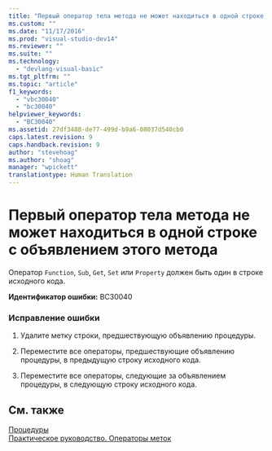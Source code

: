 ```yaml
---
title: "Первый оператор тела метода не может находиться в одной строке с объявлением этого метода | Microsoft Docs"
ms.custom: ""
ms.date: "11/17/2016"
ms.prod: "visual-studio-dev14"
ms.reviewer: ""
ms.suite: ""
ms.technology: 
  - "devlang-visual-basic"
ms.tgt_pltfrm: ""
ms.topic: "article"
f1_keywords: 
  - "vbc30040"
  - "bc30040"
helpviewer_keywords: 
  - "BC30040"
ms.assetid: 27df3488-de77-499d-b9a6-08037d540cb0
caps.latest.revision: 9
caps.handback.revision: 9
author: "stevehoag"
ms.author: "shoag"
manager: "wpickett"
translationtype: Human Translation
---
```

# Первый оператор тела метода не может находиться в одной строке с объявлением этого метода
Оператор `Function`, `Sub`, `Get`, `Set` или `Property` должен быть один в строке исходного кода.  
  
 **Идентификатор ошибки:** BC30040  
  
### Исправление ошибки  
  
1.  Удалите метку строки, предшествующую объявлению процедуры.  
  
2.  Переместите все операторы, предшествующие объявлению процедуры, в предыдущую строку исходного кода.  
  
3.  Переместите все операторы, следующие за объявлением процедуры, в следующую строку исходного кода.  
  
## См. также  
 [Процедуры](../../visual-basic/programming-guide/language-features/procedures/index.md)   
 [Практическое руководство. Операторы меток](../../visual-basic/programming-guide/program-structure/how-to-label-statements.md)
